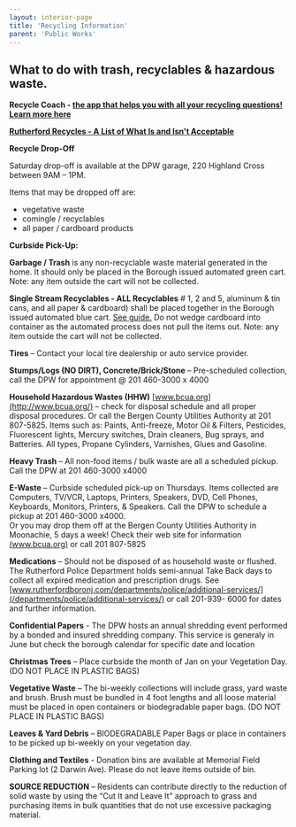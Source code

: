 ```yaml
---
layout: interior-page
title: 'Recycling Information'
parent: 'Public Works'
---
```


## What to do with trash, recyclables & hazardous waste.

**Recycle Coach - [the app that helps you with all your recycling questions! Learn more here](https://app.my-waste.mobi/api/plugin/US/NJ/Rutherford)**

[**Rutherford Recycles - A List of What Is and Isn't Acceptable**](https://storage.googleapis.com/static.rutherford-nj.com/public-works/Rutherford%202019%20recycling.pdf)

**Recycle Drop-Off**

Saturday drop-off is available at the DPW garage, 220 Highland Cross between 9AM – 1PM.

Items that may be dropped off are:

* vegetative waste  
* comingle / recyclables  
* all paper / cardboard products

**Curbside Pick-Up:**

**Garbage / Trash**  is any non-recyclable waste material generated in the home. It should only be placed in the Borough issued automated green cart. Note: any item outside the cart will not be collected.

**Single Stream Recyclables - ALL Recyclables** # 1, 2 and 5, aluminum &amp; tin cans, and all paper &amp; cardboard) shall be placed together in the Borough issued automated blue cart. [See guide.](https://storage.googleapis.com/static.rutherford-nj.com/public-works/DPW_Recycling_Info.pdf) Do not wedge cardboard into container as the automated process does not pull the items out. Note: any item outside the cart will not be collected.

**Tires** – Contact your local tire dealership or auto service provider.

**Stumps/Logs (NO DIRT), Concrete/Brick/Stone** – Pre-scheduled collection, call the DPW for appointment @ 201 460-3000 x 4000

**Household Hazardous Wastes (HHW)** [www.bcua.org](http://www.bcua.org/) – check for disposal schedule and all proper disposal procedures. Or call the Bergen County Utilities Authority at 201 807-5825. Items such as: Paints, Anti-freeze, Motor Oil & Filters, Pesticides, Fluorescent lights, Mercury switches, Drain cleaners, Bug sprays, and Batteries. All types, Propane Cylinders, Varnishes, Glues and Gasoline.

**Heavy Trash** – All non-food items / bulk waste are all a scheduled pickup. Call the DPW at 201 460-3000 x4000

**E-Waste** – Curbside scheduled pick-up on Thursdays. Items collected are Computers, TV/VCR, Laptops, Printers, Speakers, DVD, Cell Phones, Keyboards, Monitors, Printers, & Speakers. Call the DPW to schedule a pickup at 201 460-3000 x4000.  
Or you may drop them off at the Bergen County Utilities Authority in Moonachie, 5 days a week! Check their web site for information [(www.bcua.org)](http://www.bcua.org/) or call 201 807-5825

**Medications** – Should not be disposed of as household waste or flushed. The Rutherford Police Department holds semi-annual Take Back days to collect all expired medication and prescription drugs. See [www.rutherfordboronj.com/departments/police/additional-services/](/departments/police/additional-services/) or call 201-939- 6000 for dates and further information.

**Confidential Papers** - The DPW hosts an annual shredding event performed by a bonded and insured shredding company. This service is generaly in June but check the borough calendar for specific date and location

**Christmas Trees** – Place curbside the month of Jan on your Vegetation Day. (DO NOT PLACE IN PLASTIC BAGS)

**Vegetative Waste** – The bi-weekly collections will include grass, yard waste and brush. Brush must be bundled in 4 foot lengths and all loose material must be placed in open containers or biodegradable paper bags. (DO NOT PLACE IN PLASTIC BAGS)

**Leaves & Yard Debris** – BIODEGRADABLE Paper Bags or place in containers to be picked up bi-weekly on your vegetation day.

**Clothing and Textiles** - Donation bins are available at Memorial Field Parking lot (2 Darwin Ave). Please do not leave items outside of bin.

**SOURCE REDUCTION** – Residents can contribute directly to the reduction of solid waste by using the “Cut It and Leave It” approach to grass and purchasing items in bulk quantities that do not use excessive packaging material.
